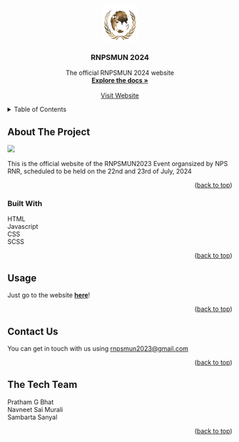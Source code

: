 <div id="top"></div>
<br />
<div align="center">
  <a href="https://github.com/rnpsmun2024/rnpsmun2024.github.io">
    <img src="./images/logo 2024.png" alt="Logo" width="80" height="80">
  </a>
  <h3 align="center">RNPSMUN 2024</h3>
  <p align="center">
    The official RNPSMUN 2024 website
    <br />
    <a href="https://github.com/rnpsmun2024/rnpsmun2024.github.io"><strong>Explore the docs »</strong></a>
    <br />
    <br />
    <a href="https://rnpsmun2024.github.io/">Visit Website</a>
  </p>
</div>

<details>
  <summary>Table of Contents</summary>
  <ol>
    <li>
      <a href="#about-the-project">About The Project</a>
      <ul>
        <li><a href="#built-with">Built With</a></li>
      </ul>
    </li>
    <li><a href="#usage">Usage</a></li>
    <li><a href="#contact">Contact Us</a></li>
    <li><a href="#acknowledgments">The Tech Team</a></li>
  </ol>
</details>



## About The Project

<img src="./images/sc.jpg" />

This is the official website of the RNPSMUN2023 Event organsized by NPS RNR, scheduled to be held on the 22nd and 23rd of July, 2024

<p align="right">(<a href="#top">back to top</a>)</p>



### Built With

HTML<br>Javascript<br>CSS<br>SCSS

<p align="right">(<a href="#top">back to top</a>)</p>


## Usage

Just go to the website <a href="https://github.com/rnpsmun2024/rnpsmun2024.github.io"><strong>here</strong></a>!

<p align="right">(<a href="#top">back to top</a>)</p>


## Contact Us

You can get in touch with us using rnpsmun2023@gmail.com

<p align="right">(<a href="#top">back to top</a>)</p>


<!-- ACKNOWLEDGMENTS -->
## The Tech Team
Pratham G Bhat<br>
Navneet Sai Murali<br>
Sambarta Sanyal
 


<p align="right">(<a href="#top">back to top</a>)</p>
